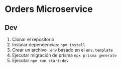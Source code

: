 # Orders Microservice

## Dev

1. Clonar el repositorio
2. Instalar dependencias: ```npm install```
3. Crear un archivo `.env` basado en el `env.template`
4. Ejecutar migración de prisma `npx prisma generate`
5. Ejecutar `npm run start:dev`

